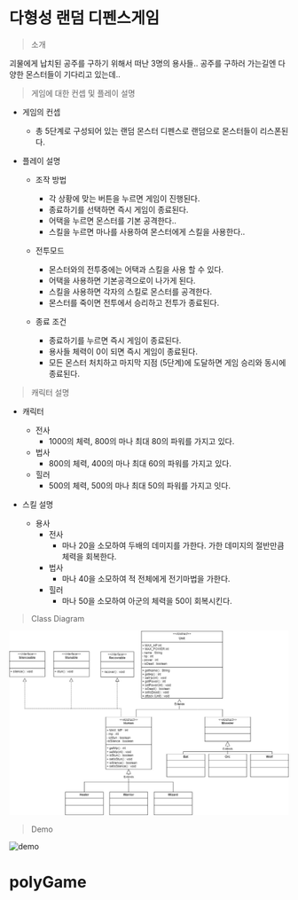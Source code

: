 # 다형성 랜덤 디펜스게임
> 소개
> 
  괴물에게 납치된 공주를 구하기 위해서 떠난 3명의 용사들.. 공주를 구하러 가는길엔 다양한 몬스터들이 기다리고 있는데..


> 게임에 대한 컨셉 및 플레이 설명
* 게임의 컨셉
  * 총 5단계로 구성되어 있는 랜덤 몬스터 디펜스로 랜덤으로 몬스터들이 리스폰된다.
    
* 플레이 설명
  * 조작 방법
    * 각 상황에 맞는 버튼을 누르면 게임이 진행된다.
    * 종료하기를 선택하면 즉시 게임이 종료된다.
    * 어택을 누르면 몬스터를 기본 공격한다..
    * 스킬을 누르면 마나를 사용하여 몬스터에게 스킬을 사용한다..

  * 전투모드
    * 몬스터와의 전투중에는 어택과 스킬을 사용 할 수 있다.
    * 어택을 사용하면 기본공격으로이 나가게 된다.
    * 스킬을 사용하면 각자의 스킬로 몬스터를 공격한다.
    * 몬스터를 죽이면 전투에서 승리하고 전투가 종료된다.

  * 종료 조건
    * 종료하기를 누르면 즉시 게임이 종료된다.
    * 용사들 체력이 0이 되면 즉시 게임이 종료된다.
    * 모든 몬스터 처치하고 마지막 지점 (5단계)에 도달하면 게임 승리와 동시에 종료된다.

> 캐릭터 설명
* 캐릭터
    * 전사
        * 1000의 체력, 800의 마나 최대 80의 파워를 가지고 있다.
    * 법사
        * 800의 체력, 400의 마나 최대 60의 파워를 가지고 있다.
    * 힐러
        * 500의 체력, 500의 마나 최대 50의 파워를 가지고 잇다.

* 스킬 설명
    * 용사
      * 전사
          * 마나 20을 소모하여 두배의 데미지를 가한다. 가한 데미지의 절반만큼 체력을 회복한다.
      * 법사
          * 마나 40을 소모하여 적 전체에게 전기마법을 가한다.
      * 힐러
          * 마나 50을 소모하여 아군의 체력을 50이 회복시킨다.

      
    
    

> Class Diagram

![diagram](polyGame/image/polyGame.jpg)

> Demo


![demo](zombie/image/zombieGameDemo.gif)
# polyGame
